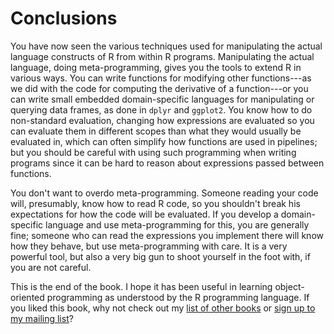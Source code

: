 # Conclusions

You have now seen the various techniques used for manipulating the actual language constructs of R from within R programs. Manipulating the actual language, doing meta-programming, gives you the tools to extend R in various ways. You can write functions for modifying other functions---as we did with the code for computing the derivative of a function---or you can write small embedded domain-specific languages for manipulating or querying data frames, as done in `dplyr` and `ggplot2`. You know how to do non-standard evaluation, changing how expressions are evaluated so you can evaluate them in different scopes than what they would usually be evaluated in, which can often simplify how functions are used in pipelines; but you should be careful with using such programming when writing programs since it can be hard to reason about expressions passed between functions.

You don't want to overdo meta-programming. Someone reading your code will, presumably, know how to read R code, so you shouldn't break his expectations for how the code will be evaluated. If you develop a domain-specific language and use meta-programming for this, you are generally fine; someone who can read the expressions you implement there will know how they behave, but use meta-programming with care. It is a very powerful tool, but also a very big gun to shoot yourself in the foot with, if you are not careful.

This is the end of the book. I hope it has been useful in learning object-oriented programming as understood by the R programming language. If you liked this book, why not check out my [list of other books](http://wp.me/P9B2l-DN) or 
[sign up to my mailing list](http://eepurl.com/cwIbR5)?
